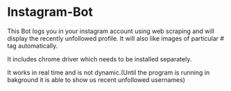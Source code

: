 # Instagram-Bot

This Bot logs you in your instagram account using web scraping and will display the recently unfollowed profile. It will also like images of particular # tag automatically.

It includes chrome driver which needs to be installed separately.

It works in real time and is not dynamic.(Until the program is running in bakground it is able to show us recent unfollowed usernames)
